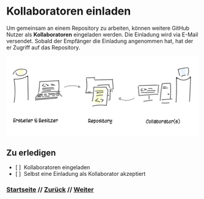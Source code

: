 # Kollaboratoren einladen

Um gemeinsam an einem Repository zu arbeiten, können weitere GitHub Nutzer als **Kollaboratoren** eingeladen werden. Die Einladung wird via E-Mail versendet. Sobald der Empfänger die Einladung angenommen hat, hat der er Zugriff auf das Repository.

[![Git-Workflow](./assets/images/git_collaborators.png)](./assets/images/git_collaborators.png)

## Zu erledigen
- [ ]&nbsp;&nbsp;Kollaboratoren eingeladen
- [ ]&nbsp;&nbsp;Selbst eine Einladung als Kollaborator akzeptiert
  
### [Startseite](index.md) // [Zurück](tagging.md) // [Weiter](markdown.md)
